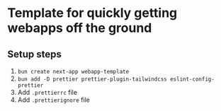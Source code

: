 # Template for quickly getting webapps off the ground

## Setup steps

1. `bun create next-app webapp-template`
2. `bun add -D prettier prettier-plugin-tailwindcss eslint-config-prettier`
3. Add `.prettierrc` file 
4. Add `.prettierignore` file